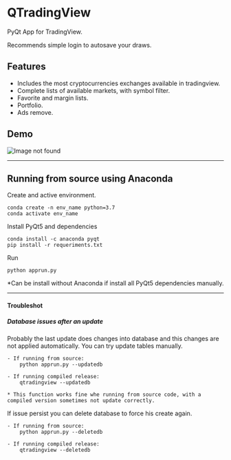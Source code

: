 # QTradingView

PyQt App for TradingView.

Recommends simple login to autosave your draws. 

## Features

- Includes the most cryptocurrencies exchanges available in tradingview.
- Complete lists of available markets, with symbol filter.
- Favorite and margin lists.
- Portfolio.
- Ads remove.

## Demo

![Image not found](icons/screenshots/demo.png)

---
## Running from source using Anaconda

Create and active environment.
```
conda create -n env_name python=3.7
conda activate env_name
```

Install PyQt5 and dependencies
```
conda install -c anaconda pyqt
pip install -r requeriments.txt
```

Run
```
python apprun.py
```


*Can be install without Anaconda if install all PyQt5 dependencies manually.


---


#### Troubleshot

##### Database issues after an update

Probably the last update does changes into database and this changes are not applied automatically. You can try update tables manually.
    

```
- If running from source:
    python apprun.py --updatedb

- If running compiled release:
    qtradingview --updatedb

* This function works fine whe running from source code, with a compiled version sometimes not update correctly.
```

If issue persist you can delete database to force his create again.

```
- If running from source:
    python apprun.py --deletedb

- If running compiled release:
    qtradingview --deletedb
```


